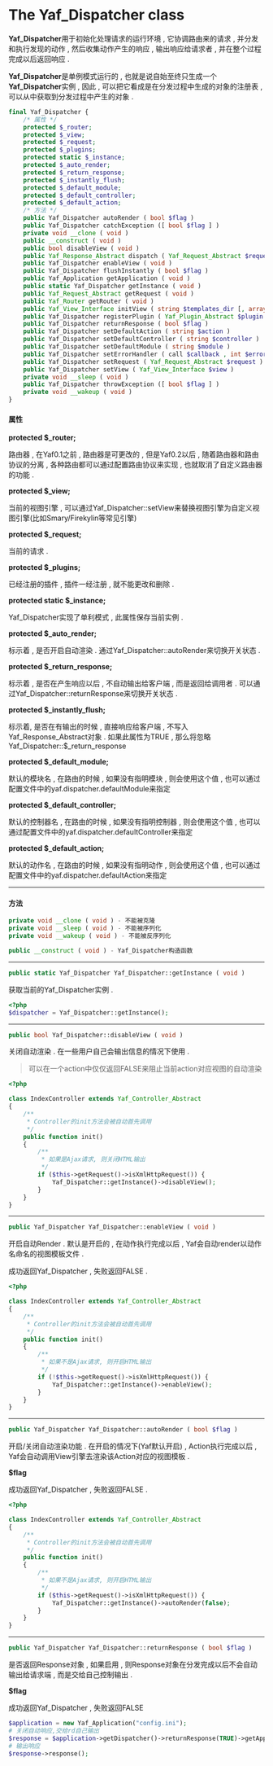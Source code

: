 # The Yaf\_Dispatcher class

**Yaf\_Dispatcher**用于初始化处理请求的运行环境 , 它协调路由来的请求 , 并分发和执行发现的动作 , 然后收集动作产生的响应 , 输出响应给请求者 , 并在整个过程完成以后返回响应 .

**Yaf\_Dispatcher**是单例模式运行的 , 也就是说自始至终只生成一个**Yaf\_Dispatcher**实例 , 因此 , 可以把它看成是在分发过程中生成的对象的注册表 , 可以从中获取到分发过程中产生的对象 .

```php
final Yaf_Dispatcher {
    /* 属性 */
    protected $_router;
    protected $_view;
    protected $_request;
    protected $_plugins;
    protected static $_instance;
    protected $_auto_render;
    protected $_return_response;
    protected $_instantly_flush;
    protected $_default_module;
    protected $_default_controller;
    protected $_default_action;
    /* 方法 */
    public Yaf_Dispatcher autoRender ( bool $flag )
    public Yaf_Dispatcher catchException ([ bool $flag ] )
    private void __clone ( void )
    public __construct ( void )
    public bool disableView ( void )
    public Yaf_Response_Abstract dispatch ( Yaf_Request_Abstract $request )
    public Yaf_Dispatcher enableView ( void )
    public Yaf_Dispatcher flushInstantly ( bool $flag )
    public Yaf_Application getApplication ( void )
    public static Yaf_Dispatcher getInstance ( void )
    public Yaf_Request_Abstract getRequest ( void )
    public Yaf_Router getRouter ( void )
    public Yaf_View_Interface initView ( string $templates_dir [, array $options ] )
    public Yaf_Dispatcher registerPlugin ( Yaf_Plugin_Abstract $plugin )
    public Yaf_Dispatcher returnResponse ( bool $flag )
    public Yaf_Dispatcher setDefaultAction ( string $action )
    public Yaf_Dispatcher setDefaultController ( string $controller )
    public Yaf_Dispatcher setDefaultModule ( string $module )
    public Yaf_Dispatcher setErrorHandler ( call $callback , int $error_types )
    public Yaf_Dispatcher setRequest ( Yaf_Request_Abstract $request )
    public Yaf_Dispatcher setView ( Yaf_View_Interface $view )
    private void __sleep ( void )
    public Yaf_Dispatcher throwException ([ bool $flag ] )
    private void __wakeup ( void )
}
```

#### 属性

**protected $\_router;**

路由器 , 在Yaf0.1之前 , 路由器是可更改的 , 但是Yaf0.2以后 , 随着路由器和路由协议的分离 , 各种路由都可以通过配置路由协议来实现 , 也就取消了自定义路由器的功能 .

**protected $\_view;**

当前的视图引擎 , 可以通过Yaf\_Dispatcher::setView来替换视图引擎为自定义视图引擎\(比如Smary/Firekylin等常见引擎\)

**protected $\_request;**

当前的请求 .

**protected $\_plugins;**

已经注册的插件 , 插件一经注册 , 就不能更改和删除 .

**protected static $\_instance;**

Yaf\_Dispatcher实现了单利模式 , 此属性保存当前实例 .

**protected $\_auto\_render;**

标示着 , 是否开启自动渲染 . 通过Yaf\_Dispatcher::autoRender来切换开关状态 .

**protected $\_return\_response;**

标示着 , 是否在产生响应以后 , 不自动输出给客户端 , 而是返回给调用者 . 可以通过Yaf\_Dispatcher::returnResponse来切换开关状态 .

**protected $\_instantly\_flush;**

标示着, 是否在有输出的时候 , 直接响应给客户端 , 不写入Yaf\_Response\_Abstract对象 . 如果此属性为TRUE , 那么将忽略Yaf\_Dispatcher::$\_return\_response

**protected $\_default\_module;**

默认的模块名 , 在路由的时候 , 如果没有指明模块 , 则会使用这个值 , 也可以通过配置文件中的yaf.dispatcher.defaultModule来指定

**protected $\_default\_controller;**

默认的控制器名 , 在路由的时候 , 如果没有指明控制器 , 则会使用这个值 , 也可以通过配置文件中的yaf.dispatcher.defaultController来指定

**protected $\_default\_action;**

默认的动作名 , 在路由的时候 , 如果没有指明动作 , 则会使用这个值 , 也可以通过配置文件中的yaf.dispatcher.defaultAction来指定

---

#### 方法

```php
private void __clone ( void ) - 不能被克隆
private void __sleep ( void ) - 不能被序列化
private void __wakeup ( void ) - 不能被反序列化
```

```php
public __construct ( void ) - Yaf_Dispatcher构造函数
```

---

```php
public static Yaf_Dispatcher Yaf_Dispatcher::getInstance ( void )
```

获取当前的Yaf\_Dispatcher实例 .

```php
<?php
$dispatcher = Yaf_Dispatcher::getInstance();
```

---

```php
public bool Yaf_Dispatcher::disableView ( void )
```

关闭自动渲染 . 在一些用户自己会输出信息的情况下使用 .

> 可以在一个action中仅仅返回FALSE来阻止当前action对应视图的自动渲染

```php
<?php

class IndexController extends Yaf_Controller_Abstract
{
    /**
     * Controller的init方法会被自动首先调用
     */  
    public function init()
    {
        /**
         * 如果是Ajax请求, 则关闭HTML输出
         */
        if ($this->getRequest()->isXmlHttpRequest()) {
            Yaf_Dispatcher::getInstance()->disableView();
        }
    }
}
```

---

```php
public Yaf_Dispatcher Yaf_Dispatcher::enableView ( void )
```

开启自动Render . 默认是开启的 , 在动作执行完成以后 , Yaf会自动render以动作名命名的视图模板文件 .

成功返回Yaf\_Dispatcher , 失败返回FALSE .

```php
<?php

class IndexController extends Yaf_Controller_Abstract
{
    /**
     * Controller的init方法会被自动首先调用
     */
    public function init()
    {
        /**
         * 如果不是Ajax请求, 则开启HTML输出
         */
        if (!$this->getRequest()->isXmlHttpRequest()) {
            Yaf_Dispatcher::getInstance()->enableView();
        }
    }
}
```

---

```php
public Yaf_Dispatcher Yaf_Dispatcher::autoRender ( bool $flag )
```

开启/关闭自动渲染功能 . 在开启的情况下\(Yaf默认开启\) , Action执行完成以后 , Yaf会自动调用View引擎去渲染该Action对应的视图模板 .

**$flag**

成功返回Yaf\_Dispatcher , 失败返回FALSE .

```php
<?php

class IndexController extends Yaf_Controller_Abstract
{
    /**
     * Controller的init方法会被自动首先调用
     */
    public function init()
    {
        /**
         * 如果不是Ajax请求, 则开启HTML输出
         */
        if ($this->getRequest()->isXmlHttpRequest()) {
            Yaf_Dispatcher::getInstance()->autoRender(false);
        }
    }
}
```

---

```php
public Yaf_Dispatcher Yaf_Dispatcher::returnResponse ( bool $flag )
```

是否返回Response对象 , 如果启用 , 则Response对象在分发完成以后不会自动输出给请求端 , 而是交给自己控制输出 . 

**$flag**

成功返回Yaf\_Dispatcher , 失败返回FALSE

```php
$application = new Yaf_Application("config.ini");
# 关闭自动响应,交给rd自己输出
$response = $application->getDispatcher()->returnResponse(TRUE)->getApplication()->run();
# 输出响应
$response->response();
```



